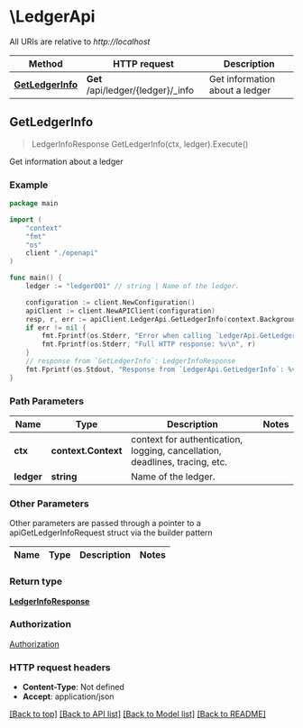 # \LedgerApi

All URIs are relative to *http://localhost*

Method | HTTP request | Description
------------- | ------------- | -------------
[**GetLedgerInfo**](LedgerApi.md#GetLedgerInfo) | **Get** /api/ledger/{ledger}/_info | Get information about a ledger



## GetLedgerInfo

> LedgerInfoResponse GetLedgerInfo(ctx, ledger).Execute()

Get information about a ledger

### Example

```go
package main

import (
    "context"
    "fmt"
    "os"
    client "./openapi"
)

func main() {
    ledger := "ledger001" // string | Name of the ledger.

    configuration := client.NewConfiguration()
    apiClient := client.NewAPIClient(configuration)
    resp, r, err := apiClient.LedgerApi.GetLedgerInfo(context.Background(), ledger).Execute()
    if err != nil {
        fmt.Fprintf(os.Stderr, "Error when calling `LedgerApi.GetLedgerInfo``: %v\n", err)
        fmt.Fprintf(os.Stderr, "Full HTTP response: %v\n", r)
    }
    // response from `GetLedgerInfo`: LedgerInfoResponse
    fmt.Fprintf(os.Stdout, "Response from `LedgerApi.GetLedgerInfo`: %v\n", resp)
}
```

### Path Parameters


Name | Type | Description  | Notes
------------- | ------------- | ------------- | -------------
**ctx** | **context.Context** | context for authentication, logging, cancellation, deadlines, tracing, etc.
**ledger** | **string** | Name of the ledger. | 

### Other Parameters

Other parameters are passed through a pointer to a apiGetLedgerInfoRequest struct via the builder pattern


Name | Type | Description  | Notes
------------- | ------------- | ------------- | -------------


### Return type

[**LedgerInfoResponse**](LedgerInfoResponse.md)

### Authorization

[Authorization](../README.md#Authorization)

### HTTP request headers

- **Content-Type**: Not defined
- **Accept**: application/json

[[Back to top]](#) [[Back to API list]](../README.md#documentation-for-api-endpoints)
[[Back to Model list]](../README.md#documentation-for-models)
[[Back to README]](../README.md)

